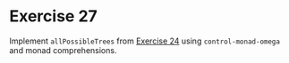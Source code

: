 # Exercise 27

Implement `allPossibleTrees` from [Exercise 24](24-catalans.md) using `control-monad-omega` and monad comprehensions.
